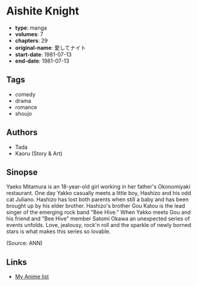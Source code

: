 # Aishite Knight

-   **type**: manga
-   **volumes**: 7
-   **chapters**: 29
-   **original-name**: 愛してナイト
-   **start-date**: 1981-07-13
-   **end-date**: 1981-07-13

## Tags

-   comedy
-   drama
-   romance
-   shoujo

## Authors

-   Tada
-   Kaoru (Story & Art)

## Sinopse

Yaeko Mitamura is an 18-year-old girl working in her father's Okonomiyaki restaurant. One day Yakko casually meets a little boy, Hashizo and his odd cat Juliano. Hashizo has lost both parents when still a baby and has been brought up by his elder brother. Hashizo's brother Gou Katou is the lead singer of the emerging rock band "Bee Hive." When Yakko meets Gou and his friend and "Bee Hive" member Satomi Okawa an unexpected series of events unfolds. Love, jealousy, rock'n roll and the sparkle of newly borned stars is what makes this series so lovable.

(Source: ANN)

## Links

-   [My Anime list](https://myanimelist.net/manga/7949/Aishite_Knight)
